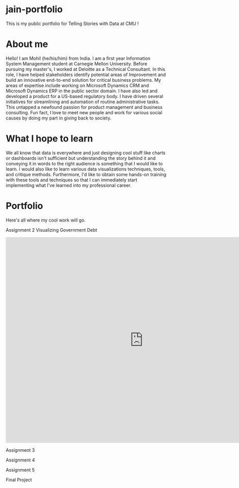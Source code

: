 # jain-portfolio
This is my public portfolio for Telling Stories with Data at CMU !

# About me

Hello! I am Mohil (he/his/him) from India. I am a first year Information System Management student at Carnegie Mellon University. Before pursuing my master's, 
I worked at Deloitte as a Technical Consultant. In this role, I have helped stakeholders identify potential areas of Improvement and build an innovative end-to-end solution for critical business problems. My areas of expertise include working on Microsoft Dynamics CRM and Microsoft Dynamics ERP in the public sector domain. I have also led and developed a product for a US-based regulatory body.  I have driven several initiatives for streamlining and automation of routine administrative tasks. This untapped a newfound passion for product management and business consulting. Fun fact, I love to meet new people and work for various social causes by doing my part in giving back to society.

# What I hope to learn
We all know that data is everywhere and just designing cool stuff like charts or dashboards isn't sufficient but understanding the story behind it and conveying it in words to the right audience is something that I would like to learn. I would also like to learn various data visualizations techniques, tools, and critique methods. Furthermore, I'd like to obtain some hands-on training with these tools and techniques so that I can immediately start implementing what I've learned into my professional career.


# Portfolio
Here's all where my cool work will go. 

Assignment 2 Visualizing Government Debt

<iframe src="https://data.oecd.org/chart/6vlD" width="860" height="645" style="border: 0" mozallowfullscreen="true" webkitallowfullscreen="true" allowfullscreen="true"><a href="https://data.oecd.org/chart/6vlD" target="_blank">OECD Chart: General government debt, Total, % of GDP, Annual, 2018</a></iframe>

Assignment 3

Assignment 4

Assignment 5

Final Project
